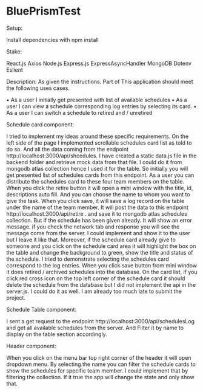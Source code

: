 # BluePrismTest

Setup:

Install dependencies with npm install

Stake:

React.js
Axios
Node.js
Express.js
ExpressAsyncHandler
MongoDB
Dotenv
Eslient

Description:  As given the instructions. Part of This application should meet the following uses cases.

•	As a user I initially get presented with list of available schedules 
•	As a user I can view a schedule corresponding log entries by selecting its card.
•	As a user I can switch a schedule to retired and / unretired 

Schedule card component:

I tried to implement my ideas around these specific requirements.  On the left side of the page I implemented scrollable schedules card list as told to do so. And all the data coming from the endpoint http://localhost:3000/api/shcedules. I have created a static data.js file in the backend folder and retrieve mock data from that file. I could do it from mongodb atlas collection hence I used it for the table. So initially you will get presented list of schedules cards from this endpoint. As a user you can distribute the schedules card to these four team members on the table. 
When you click the retire button it will open a mini window with the title, id, descriptions auto fill. And you can choose the name to whom you want to give the task. When you click save, it will save a log record on the table under the name of the team member. It will post the data to this endpoint http://localhost:3000/api/retire . and save it to mongodb atlas schedules collection. But if the schedule has been given already. It will show an error message.  if you check the network tab and response you will see the message come from the server. I could implement and show it to the user but I leave it like that.  Moreover, if the schedule card already give to someone and you click on the schedule card area it will highlight the box on the table and change the background to green, show the title and status of the schedule.  I tried to demonstrate selecting the schedules card correspond to the log entries.  When you click save button from mini window it does retired / archived schedules into the database. 
On the card list, if you click red cross icon on the top left corner of the schedule card it should delete the schedule from the database but I did not implement the api in the server.js. I could do it as well. I am already too much late to submit the project. 

Schedule Table component: 

I sent a get request to the endpoint http://localhost:3000/api/schedulesLog  and get all available schedules from the server. And Filter it by name to display on the table section accordingly. 

Header component: 

When you click on the menu bar top right corner of the header it will open dropdown menu. By selecting the name you can filter the schedule cards to show the schedules for specific team member. I could implement that by filtering the collection. If it true the app will change the state and only show that.  
